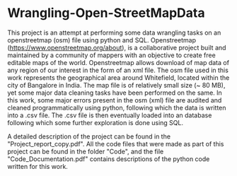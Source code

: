 # Wrangling-Open-StreetMapData

This project is an attempt at performing some data wrangling tasks on an openstreetmap (osm) file using python and SQL. Openstreetmap (https://www.openstreetmap.org/about), is a collaborative project built and maintained by a community of mappers with an objective to create free editable maps of the world. Openstreetmap allows download of map data of any region of our interest in the form of an xml file. The osm file used in this work represents the geographical area around Whitefield, located within the city of Bangalore in India. The map file is of relatively small size (~ 80 MB), yet some major data cleaning tasks have been performed on the same.  In this work, some major errors present in the osm (xml) file are audited and cleaned programmatically using python, following which the data is written into a .csv file. The .csv file is then eventually loaded into an database following which some further exploration is done using SQL. 

A detailed description of the project can be found in the "Project_report_copy.pdf". All the code files that were made as part of this project can be found in the folder "Code", and the file "Code_Documentation.pdf" contains descriptions of the python code written for this work.

